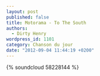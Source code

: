 ```yaml
---
layout: post
published: false
title: Motorama - To The South
authors:
  - Dirty Henry
wordpress_id: 1101
category: Chanson du jour
date: "2012-09-04 11:44:19 +0200"
---
```


{% soundcloud 58228144 %}
